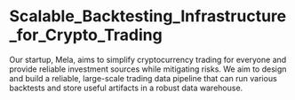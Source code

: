 # Scalable_Backtesting_Infrastructure_for_Crypto_Trading
Our startup, Mela, aims to simplify cryptocurrency trading for everyone and provide reliable investment sources while mitigating risks. We aim to design and build a reliable, large-scale trading data pipeline that can run various backtests and store useful artifacts in a robust data warehouse.
